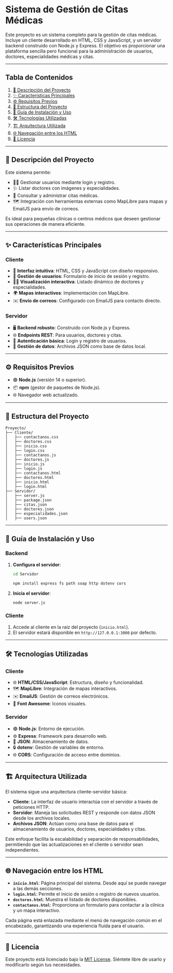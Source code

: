 # Sistema de Gestión de Citas Médicas

Este proyecto es un sistema completo para la gestión de citas médicas. Incluye un cliente desarrollado en HTML, CSS y JavaScript, y un servidor backend construido con Node.js y Express. El objetivo es proporcionar una plataforma sencilla pero funcional para la administración de usuarios, doctores, especialidades médicas y citas.

---

## Tabla de Contenidos

1. [📖 Descripción del Proyecto](#descripción-del-proyecto)
2. [✨ Características Principales](#características-principales)
3. [⚙️ Requisitos Previos](#requisitos-previos)
4. [📂 Estructura del Proyecto](#estructura-del-proyecto)
5. [🚀 Guía de Instalación y Uso](#guía-de-instalación-y-uso)
6. [🛠️ Tecnologías Utilizadas](#tecnologías-utilizadas)
7. [🏗️ Arquitectura Utilizada](#arquitectura-utilizada)
8. [🌐 Navegación entre los HTML](#navegación-entre-los-html)
9. [📜 Licencia](#licencia)

---

## 📖 Descripción del Proyecto

Este sistema permite:

- 🧑‍💻 Gestionar usuarios mediante login y registro.
- 🩺 Listar doctores con imágenes y especialidades.
- 📅 Consultar y administrar citas médicas.
- 🗺️ Integración con herramientas externas como MapLibre para mapas y EmailJS para envío de correos.

Es ideal para pequeñas clínicas o centros médicos que deseen gestionar sus operaciones de manera eficiente.

---

## ✨ Características Principales

### Cliente
- 🎨 **Interfaz intuitiva**: HTML, CSS y JavaScript con diseño responsivo.
- 🔐 **Gestión de usuarios**: Formulario de inicio de sesión y registro.
- 👩‍⚕️ **Visualización interactiva**: Listado dinámico de doctores y especialidades.
- 🌍 **Mapas interactivos**: Implementación con MapLibre.
- ✉️ **Envío de correos**: Configurado con EmailJS para contacto directo.

### Servidor
- 🖥️ **Backend robusto**: Construido con Node.js y Express.
- 🌐 **Endpoints REST**: Para usuarios, doctores y citas.
- 🔑 **Autenticación básica**: Login y registro de usuarios.
- 📂 **Gestión de datos**: Archivos JSON como base de datos local.

---

## ⚙️ Requisitos Previos

- 🟢 **Node.js** (versión 14 o superior).
- 📦 **npm** (gestor de paquetes de Node.js).
- 🌐 Navegador web actualizado.

---

## 📂 Estructura del Proyecto

```
Proyecto/
├── Cliente/
│   ├── contactanos.css
│   ├── doctores.css
│   ├── inicio.css
│   ├── login.css
│   ├── contactanos.js
│   ├── doctores.js
│   ├── inicio.js
│   ├── login.js
│   ├── contactanos.html
│   ├── doctores.html
│   ├── inicio.html
│   ├── login.html
├── Servidor/
│   ├── server.js
│   ├── package.json
│   ├── citas.json
│   ├── doctores.json
│   ├── especialidades.json
│   ├── users.json
```

---

## 🚀 Guía de Instalación y Uso

### Backend

1. **Configura el servidor**:
   ```bash
   cd Servidor
   ```
   ```bash
   npm install express fs path soap http dotenv cors
   ```

3. **Inicia el servidor**:
   ```bash
   node server.js
   ```

### Cliente

1. Accede al cliente en la raíz del proyecto (`inicio.html`).
2. El servidor estará disponible en `http://127.0.0.1:3000` por defecto.

---

## 🛠️ Tecnologías Utilizadas

### Cliente
- 🌐 **HTML/CSS/JavaScript**: Estructura, diseño y funcionalidad.
- 🗺️ **MapLibre**: Integración de mapas interactivos.
- ✉️ **EmailJS**: Gestión de correos electrónicos.
- 🎨 **Font Awesome**: Iconos visuales.

### Servidor
- 🟢 **Node.js**: Entorno de ejecución.
- ⚙️ **Express**: Framework para desarrollo web.
- 📂 **JSON**: Almacenamiento de datos.
- 🔒 **dotenv**: Gestión de variables de entorno.
- 🌐 **CORS**: Configuración de acceso entre dominios.

---

## 🏗️ Arquitectura Utilizada

El sistema sigue una arquitectura cliente-servidor básica:

- **Cliente**: La interfaz de usuario interactúa con el servidor a través de peticiones HTTP.
- **Servidor**: Maneja las solicitudes REST y responde con datos JSON desde los archivos locales.
- **Archivos JSON**: Actúan como una base de datos para el almacenamiento de usuarios, doctores, especialidades y citas.

Este enfoque facilita la escalabilidad y separación de responsabilidades, permitiendo que las actualizaciones en el cliente o servidor sean independientes.

---

## 🌐 Navegación entre los HTML

- **`inicio.html`**: Página principal del sistema. Desde aquí se puede navegar a las demás secciones.
- **`login.html`**: Permite el inicio de sesión o registro de nuevos usuarios.
- **`doctores.html`**: Muestra el listado de doctores disponibles.
- **`contactanos.html`**: Proporciona un formulario para contactar a la clínica y un mapa interactivo.

Cada página está enlazada mediante el menú de navegación común en el encabezado, garantizando una experiencia fluida para el usuario.

---

## 📜 Licencia

Este proyecto está licenciado bajo la [MIT License](LICENSE). Siéntete libre de usarlo y modificarlo según tus necesidades.
